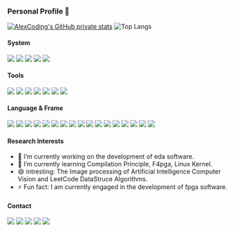 <!--
**lgl1227/lgl1227** is a ✨ _special_ ✨ repository because its `README.md` (this file) appears on your GitHub profile.

Here are some ideas to get you started:

- 🔭 I’m currently working on ...
- 🌱 I’m currently learning ...
- 👯 I’m looking to collaborate on ...
- 🤔 I’m looking for help with ...
- 💬 Ask me about ...
- 📫 How to reach me: ...
- 😄 Pronouns: ...
- ⚡ Fun fact: ...
-->
### Personal Profile 👋

[![AlexCoding's GitHub private stats](https://github-readme-stats-lgl1227.vercel.app/api?username=lgl1227&show_icons=true&theme=radical&count_private=true)](https://github.com/lgl1227/github-readme-stats)
![Top Langs](https://github-readme-stats-lgl1227.vercel.app/api/top-langs/?username=lgl1227&layout=compact)
<!--
#### Page view
<img align='right' src="./zinv.gif" width="430">
-->
#### System

[![](https://img.shields.io/badge/Windows-11-0078D6?&logo=Windows&logoColor=ffffff)](https://www.microsoftstore.com.cn/software/windows)
[![](https://img.shields.io/badge/Redmi-K70-DF0D16?style=flat-square&logo=xiaomi&logoColor=ffffff)](https://www.xiaomi.com/)
[![](https://img.shields.io/badge/iOS-18.2-3DDC84?logo=Apple&logoColor=ffffff)](https://www.apple.com/)
[![](https://img.shields.io/badge/iPad-18.2-3DDC84?logo=Apple&logoColor=ffffff)](https://www.apple.com/)
[![](https://img.shields.io/badge/macOS-15-3DDC84?logo=apple&logoColor=ffffff)](https://www.apple.com/macos/)

#### Tools

[![](https://img.shields.io/badge/IntelliJ%20IDEA-2020.1.2-FE305E?logo=IntelliJ%20IDEA&logoColor=ffffff)](https://www.jetbrains.com/)
[![](https://img.shields.io/badge/PyCharm-2021.3.1-1BD88A?logo=PyCharm&logoColor=ffffff)](https://www.jetbrains.com/)
[![](https://img.shields.io/badge/Goland-2025.1-1BD88A?logo=Goland&logoColor=ffffff)](https://www.jetbrains.com/)
[![](https://img.shields.io/badge/Visual%20Studio%20Code-007ACC?style=flat-square&logo=visual-studio-code&logoColor=ffffff)](https://code.visualstudio.com/)
[![](https://img.shields.io/badge/Vim-019733?style=flat-square&logo=vim&logoColor=ffffff)](https://www.vim.org/)
[![](https://img.shields.io/badge/Microsoft%20Edge%20-%2086.0.622.5-366DBF?logo=Microsoft%20Edge&logoColor=ffffff)](https://www.microsoft.com/zh-cn/edge)
[![](https://img.shields.io/badge/Google%20Chrome%20-%2087.0.4280.88-4285F4?logo=Google-Chrome&logoColor=ffffff)](https://www.google.com/intl/zh-CN/chrome/)




#### Language & Frame
[![](https://img.shields.io/badge/-Linux-fcc624?style=flat-square&logo=linux&logoColor=white)](https://www.linuxfoundation.org/)
[![](https://img.shields.io/badge/-C++-A8B9CC?logo=Cplusplus&logoColor=white)]()
[![](https://img.shields.io/badge/-Python3-3776AB?logo=python&logoColor=ffffff)]()
[![](https://img.shields.io/badge/-Go-00ADD8?style=flat-square&logo=go&logoColor=white)](https://golang.org/)
[![](https://img.shields.io/badge/-Java-E34F26?style=flat-square&logo=java&logoColor=white)](https://www.oracle.com/java/)
[![](https://img.shields.io/badge/-MySQL-4479A1?logo=mysql&logoColor=white)]()
[![](https://img.shields.io/badge/-Redis-DC382D?style=flat-square&logo=redis&logoColor=white)](https://redis.io/)
[![](https://img.shields.io/badge/-Docker-2496ED?style=flat-square&logo=docker&logoColor=white)](https://www.docker.com/)
[![](https://img.shields.io/badge/-Kubernetes-326CE5?style=flat-square&logo=kubernetes&logoColor=white)](https://kubernetes.io/)
[![](https://img.shields.io/badge/-Django-092E20?style=flat-square&logo=django&logoColor=white)](https://www.djangoproject.com/)
[![](https://img.shields.io/badge/-Flask-000000?style=flat-square&logo=flask&logoColor=white)](https://flask.palletsprojects.com/)
[![](https://img.shields.io/badge/-HTML5-E34F26?logo=html5&logoColor=white)]()
[![](https://img.shields.io/badge/-JavaScript-F7DF1E?logo=javascript&logoColor=white)]()
[![](https://img.shields.io/badge/-CSS3-1572B6?logo=css3&logoColor=white)]()
[![](https://img.shields.io/badge/-Node.js-43853d?style=flat-square&logo=node.js&logoColor=ffffff)](https://nodejs.org/)
[![](https://img.shields.io/badge/-Git-F05032?logo=git&logoColor=white)]()
[![](https://img.shields.io/badge/-Typecho-4479A1?logo=typecho&logoColor=white)]()

#### Research Interests
 - 🔭 I’m currently working on the development of eda software.
 - 🌱 I’m currently learning Compilation Principle, F4pga, Linux Kernel.
 - 😄 intresting: The Image processing of Artificial Intelligence Computer Vision and LeetCode DataStruce Algorithms.
 - ⚡ Fun fact: I am currently engaged in the development of fpga software.

#### Contact

[![](https://img.shields.io/badge/-mail-007396?logo=Gmail&logoColor=ffffff)](mailto:lgl1227404395@126.com)
[![](https://img.shields.io/badge/-Zhihu-007396?logo=Zhihu&logoColor=ffffff)](https://www.zhihu.com/people/lgl1227)
[![](https://img.shields.io/badge/-CSDN-007396?logo=Blogger&logoColor=ffffff)](https://blog.csdn.net/oqzuser387215300?spm=1000.2115.3001.5343)
[![](https://img.shields.io/badge/-Bilibili-007396?logo=Bilibili&logoColor=ffffff)](https://space.bilibili.com/356364558)
[![](https://img.shields.io/badge/-Blog-007396?logo=appveyor&logoColor=ffffff)](https://lgl1227.github.io/)

<!--
<table>
    <tr>
    	<th>微信公众号</th>
    	<th>个人微信号</th>
		<th>个人qq号</th>
	</tr>
	<tr>
		<td><img src="publicaccount.png"></td>
		<td><img src="wechat.png"></td>
		<td><img src="qq.png"></td>
	</tr>
</table>
-->
